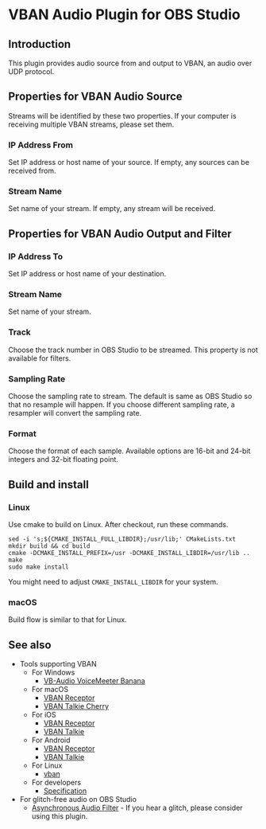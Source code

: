 # VBAN Audio Plugin for OBS Studio

## Introduction

This plugin provides audio source from and output to VBAN, an audio over UDP protocol.

## Properties for VBAN Audio Source

Streams will be identified by these two properties. If your computer is receiving multiple VBAN streams, please set them.

### IP Address From

Set IP address or host name of your source.
If empty, any sources can be received from.

### Stream Name

Set name of your stream.
If empty, any stream will be received.

## Properties for VBAN Audio Output and Filter

### IP Address To
Set IP address or host name of your destination.

### Stream Name
Set name of your stream.

### Track
Choose the track number in OBS Studio to be streamed.
This property is not available for filters.

### Sampling Rate
Choose the sampling rate to stream.
The default is same as OBS Studio so that no resample will happen.
If you choose different sampling rate, a resampler will convert the sampling rate.

### Format
Choose the format of each sample. Available options are 16-bit and 24-bit integers and 32-bit floating point.

## Build and install
### Linux
Use cmake to build on Linux. After checkout, run these commands.
```
sed -i 's;${CMAKE_INSTALL_FULL_LIBDIR};/usr/lib;' CMakeLists.txt
mkdir build && cd build
cmake -DCMAKE_INSTALL_PREFIX=/usr -DCMAKE_INSTALL_LIBDIR=/usr/lib ..
make
sudo make install
```
You might need to adjust `CMAKE_INSTALL_LIBDIR` for your system.

### macOS
Build flow is similar to that for Linux.

## See also

- Tools supporting VBAN
  - For Windows
    - [VB-Audio VoiceMeeter Banana](https://vb-audio.com/Voicemeeter/banana.htm)
  - For macOS
    - [VBAN Receptor](https://apps.apple.com/us/app/vban-receptor/id1462414931)
    - [VBAN Talkie Cherry](https://apps.apple.com/us/app/vban-talkie-cherry/id1553486090)
  - For iOS
    - [VBAN Receptor](https://apps.apple.com/us/app/vban-receptor/id1094354001)
    - [VBAN Talkie](https://apps.apple.com/us/app/vban-talkie/id1541587241)
  - For Android
    - [VBAN Receptor](https://play.google.com/store/apps/details?id=vbaudio.vbanreceptor)
    - [VBAN Talkie](https://play.google.com/store/apps/details?id=com.vbaudio.vbantalkie)
  - For Linux
    - [vban](https://github.com/quiniouben/vban)
  - For developers
    - [Specification](https://vb-audio.com/Services/support.htm#VBAN)
- For glitch-free audio on OBS Studio
  - [Asynchronous Audio Filter](https://github.com/norihiro/obs-async-audio-filter) - If you hear a glitch, please consider using this plugin.
